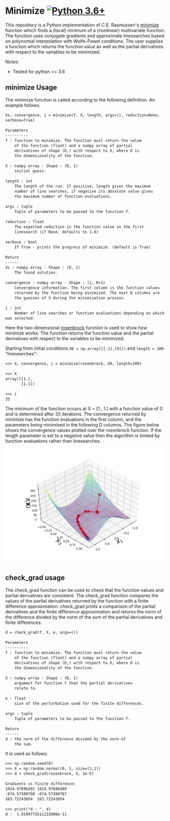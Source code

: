 # Minimize [![Python 3.6+](https://img.shields.io/badge/python-3.6+-blue.svg)](https://www.python.org/downloads/release/python-360/)

This repository is a Python implementation of C.E. Rasmussen's [minimize](http://learning.eng.cam.ac.uk/carl/code/minimize/) function which finds a (local) minimum of a (nonlinear) multivariate function. The function uses conjugate gradients and approximate linesearches based on polynomial interpolation with Wolfe-Powel conditions. The user supplies a function which returns the function value as well as the partial derivatives with respect to the variables to be minimized.

Notes:
- Tested for python >= 3.6

## minimize Usage

The minimize function is called according to the following definition. An example follows.

```
Xs, convergence, i = minimize(f, X, length, args=(), reduction=None, verbose=True)

Parameters
----------
f : function to minimize. The function must return the value
	of the function (float) and a numpy array of partial
	derivatives of shape (D,) with respect to X, where D is
	the dimensionality of the function.

X : numpy array - Shape : (D, 1)
	initial guess.

length : int
	The length of the run. If positive, length gives the maximum
	number of line searches, if negative its absolute value gives
	the maximum number of function evaluations.

args : tuple
	Tuple of parameters to be passed to the function f.

reduction : float
	The expected reduction in the function value in the first
	linesearch (if None, defaults to 1.0)

verbose : bool
	If True - prints the progress of minimize. (default is True)

Return
------
Xs : numpy array - Shape : (D, 1)
	The found solution.

convergence : numpy array - Shape : (i, D+1)
	Convergence information. The first column is the function values
	returned by the function being minimized. The next D columns are
	the guesses of X during the minimization process.

i : int
	Number of line searches or function evaluations depending on which was selected.
```
Here the two-dimensional [rosenbrock](https://en.wikipedia.org/wiki/Rosenbrock_function) function is used to show how minimize works. The function returns the function value and the partial derivatives with respect to the variables to be minimized.

Starting from initial conditions `X0 = np.array([[-1],[0]])` and `length = 100` "linesearches":

```
>>> X, convergence, i = minimize(rosenbrock, X0, length=100)

>>> X
array([[1.],
       [1.]])

>>> i 
33
```
The minimum of the function occurs at X = [1., 1.] with a function value of 0 and is determined after 33 iterations. The convergence returned by minimize has the function evaluations in the first column, and the parameters being minimised in the following D columns. The figure below shows the convergence values plotted over the rosenbrock function. If the length parameter is set to a negative value then the algorithm is limited by function evaluations rather than linesearches. 
![](img/convergence.png)

## check_grad usage

The check_grad function can be used to check that the function values and partial derivatives are consistent. The check_grad function compares the values of the partial derivatives returned by the function with a finite difference approximation. check_grad prints a comparison of the partial derivatives and the finite difference approximation and returns the norm of the difference divided by the norm of the sum of the partial derivatives and finite differences. 

```
d = check_grad(f, X, e, args=())

Parameters
----------
f : function to minimize. The function must return the value
	of the function (float) and a numpy array of partial
	derivatives of shape (D,) with respect to X, where D is
	the dimensionality of the function.

X : numpy array - Shape : (D, 1)
	argument for function f that the partial derivatives
	relate to.

e : float
	size of the perturbation used for the finite differences.

args : tuple
	Tuple of parameters to be passed to the function f.

Return
------
d : the norm of the difference divided by the norm of
	the sum.
```

It is used as follows:

```
>>> np.random.seed(0)
>>> X = np.random.normal(0, 1, size=(3,1))
>>> d = check_grad(rosenbrock, X, 1e-5)

Gradients vs finite difference:
1914.97696491 1914.97696499
-674.57380768 -674.57380767
163.72243854  163.72243854

>>> print("d : ", d)
d :  1.9199773511233608e-11
```